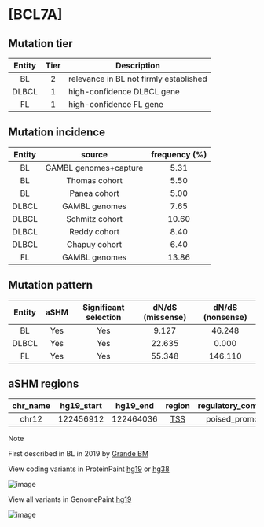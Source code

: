 # [BCL7A]

## Mutation tier

|Entity|Tier|Description                           |
|:------:|:----:|--------------------------------------|
|BL    |2   |relevance in BL not firmly established|
|DLBCL |1   |high-confidence DLBCL gene            |
|FL    |1   |high-confidence FL gene               |
## Mutation incidence

|Entity|source               |frequency (%)|
|:------:|:---------------------:|:-------------:|
|BL    |GAMBL genomes+capture| 5.31        |
|BL    |Thomas cohort        | 5.50        |
|BL    |Panea cohort         | 5.00        |
|DLBCL |GAMBL genomes        | 7.65        |
|DLBCL |Schmitz cohort       |10.60        |
|DLBCL |Reddy cohort         | 8.40        |
|DLBCL |Chapuy cohort        | 6.40        |
|FL    |GAMBL genomes        |13.86        |

## Mutation pattern

|Entity|aSHM|Significant selection|dN/dS (missense)|dN/dS (nonsense)|
|:------:|:----:|:---------------------:|:----------------:|:----------------:|
|BL    |Yes |Yes                  | 9.127          | 46.248         |
|DLBCL |Yes |Yes                  |22.635          |  0.000         |
|FL    |Yes |Yes                  |55.348          |146.110         |

## aSHM regions

|chr_name|hg19_start|hg19_end |region                                                                                      |regulatory_comment|
|:--------:|:----------:|:---------:|:--------------------------------------------------------------------------------------------:|:------------------:|
|chr12   |122456912 |122464036|[TSS](https://genome.ucsc.edu/s/rdmorin/GAMBL%20hg19?position=chr12%3A122456912%2D122464036)|poised_promoter   |

> [!NOTE]
> First described in BL in 2019 by [Grande BM](https://pubmed.ncbi.nlm.nih.gov/30617194)

View coding variants in ProteinPaint [hg19](https://www.bcgsc.ca/downloads/morinlab/GAMBL/test/genes/BCL7A_protein.html)  or [hg38](https://www.bcgsc.ca/downloads/morinlab/GAMBL/test/genes/BCL7A_protein_hg38.html)

![image](../../images/proteinpaint/BCL7A_NM_020993.svg)

View all variants in GenomePaint [hg19](https://www.bcgsc.ca/downloads/morinlab/GAMBL/test/genes/BCL7A.html)

![image](../../images/proteinpaint/BCL7A.svg)
